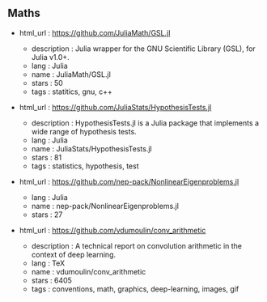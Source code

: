 ## Maths

- html_url : https://github.com/JuliaMath/GSL.jl
    - description : Julia wrapper for the GNU Scientific Library (GSL), for Julia v1.0+.
    - lang : Julia
    - name : JuliaMath/GSL.jl
    - stars : 50
    - tags : statitics, gnu, c++

- html_url : https://github.com/JuliaStats/HypothesisTests.jl
    - description : HypothesisTests.jl is a Julia package that implements a wide range of hypothesis tests.
    - lang : Julia
    - name : JuliaStats/HypothesisTests.jl
    - stars : 81
    - tags : statistics, hypothesis, test

- html_url : https://github.com/nep-pack/NonlinearEigenproblems.jl
    - lang : Julia
    - name : nep-pack/NonlinearEigenproblems.jl
    - stars : 27

- html_url : https://github.com/vdumoulin/conv_arithmetic
    - description : A technical report on convolution arithmetic in the context
      of deep learning.
    - lang : TeX
    - name : vdumoulin/conv_arithmetic
    - stars : 6405
    - tags : conventions, math, graphics, deep-learning, images, gif

